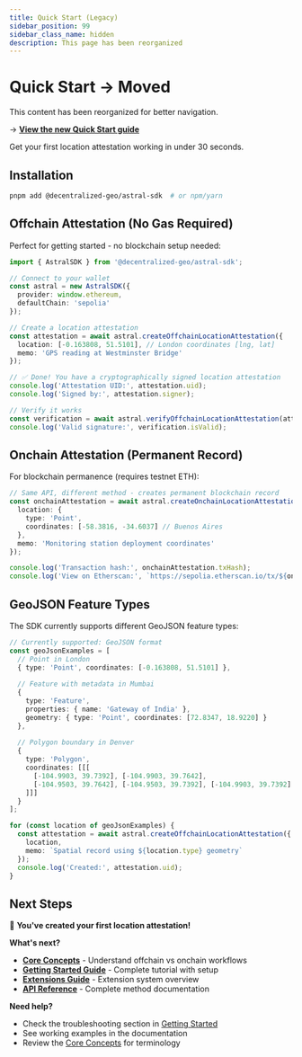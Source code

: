 ```yaml
---
title: Quick Start (Legacy)
sidebar_position: 99
sidebar_class_name: hidden
description: This page has been reorganized
---
```


# Quick Start → Moved

This content has been reorganized for better navigation.

→ **[View the new Quick Start guide](/sdk/quick-start)**

Get your first location attestation working in under 30 seconds.

## Installation

```bash
pnpm add @decentralized-geo/astral-sdk  # or npm/yarn
```

## Offchain Attestation (No Gas Required)

Perfect for getting started - no blockchain setup needed:

```typescript
import { AstralSDK } from '@decentralized-geo/astral-sdk';

// Connect to your wallet
const astral = new AstralSDK({ 
  provider: window.ethereum,
  defaultChain: 'sepolia' 
});

// Create a location attestation
const attestation = await astral.createOffchainLocationAttestation({
  location: [-0.163808, 51.5101], // London coordinates [lng, lat]
  memo: 'GPS reading at Westminster Bridge'
});

// ✅ Done! You have a cryptographically signed location attestation
console.log('Attestation UID:', attestation.uid);
console.log('Signed by:', attestation.signer);

// Verify it works
const verification = await astral.verifyOffchainLocationAttestation(attestation);
console.log('Valid signature:', verification.isValid);
```

## Onchain Attestation (Permanent Record)

For blockchain permanence (requires testnet ETH):

```typescript
// Same API, different method - creates permanent blockchain record
const onchainAttestation = await astral.createOnchainLocationAttestation({
  location: { 
    type: 'Point', 
    coordinates: [-58.3816, -34.6037] // Buenos Aires
  },
  memo: 'Monitoring station deployment coordinates'
});

console.log('Transaction hash:', onchainAttestation.txHash);
console.log('View on Etherscan:', `https://sepolia.etherscan.io/tx/${onchainAttestation.txHash}`);
```

## GeoJSON Feature Types

The SDK currently supports different GeoJSON feature types:

```typescript
// Currently supported: GeoJSON format
const geoJsonExamples = [
  // Point in London
  { type: 'Point', coordinates: [-0.163808, 51.5101] },
  
  // Feature with metadata in Mumbai  
  {
    type: 'Feature',
    properties: { name: 'Gateway of India' },
    geometry: { type: 'Point', coordinates: [72.8347, 18.9220] }
  },
  
  // Polygon boundary in Denver
  {
    type: 'Polygon',
    coordinates: [[[
      [-104.9903, 39.7392], [-104.9903, 39.7642],
      [-104.9503, 39.7642], [-104.9503, 39.7392], [-104.9903, 39.7392]
    ]]]
  }
];

for (const location of geoJsonExamples) {
  const attestation = await astral.createOffchainLocationAttestation({
    location,
    memo: `Spatial record using ${location.type} geometry`
  });
  console.log('Created:', attestation.uid);
}
```

## Next Steps

🎉 **You've created your first location attestation!** 

**What's next?**

- **[Core Concepts](/core-concepts)** - Understand offchain vs onchain workflows
- **[Getting Started Guide](/sdk/guides/getting-started)** - Complete tutorial with setup
- **[Extensions Guide](/sdk/extensions)** - Extension system overview
- **[API Reference](/sdk/api)** - Complete method documentation

**Need help?**
- Check the troubleshooting section in [Getting Started](/sdk/guides/getting-started#common-issues--solutions)
- See working examples in the documentation
- Review the [Core Concepts](/core-concepts) for terminology